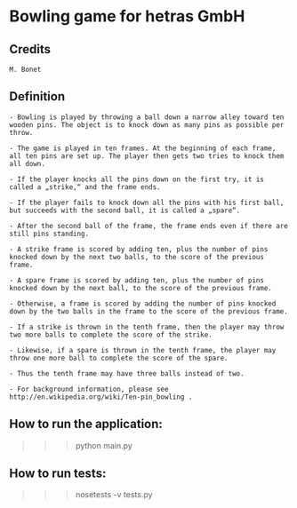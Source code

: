 # Bowling game for hetras GmbH

## Credits 
    M. Bonet 

## Definition

    - Bowling is played by throwing a ball down a narrow alley toward ten wooden pins. The object is to knock down as many pins as possible per throw.

    - The game is played in ten frames. At the beginning of each frame, all ten pins are set up. The player then gets two tries to knock them all down.

    - If the player knocks all the pins down on the first try, it is called a „strike,“ and the frame ends.

    - If the player fails to knock down all the pins with his first ball, but succeeds with the second ball, it is called a „spare“.

    - After the second ball of the frame, the frame ends even if there are still pins standing.

    - A strike frame is scored by adding ten, plus the number of pins knocked down by the next two balls, to the score of the previous frame.

    - A spare frame is scored by adding ten, plus the number of pins knocked down by the next ball, to the score of the previous frame.

    - Otherwise, a frame is scored by adding the number of pins knocked down by the two balls in the frame to the score of the previous frame.

    - If a strike is thrown in the tenth frame, then the player may throw two more balls to complete the score of the strike.

    - Likewise, if a spare is thrown in the tenth frame, the player may throw one more ball to complete the score of the spare. 

    - Thus the tenth frame may have three balls instead of two.

    - For background information, please see http://en.wikipedia.org/wiki/Ten-pin_bowling .


## How to run the application:
>>> python main.py

## How to run tests:
>>> nosetests -v tests.py 
